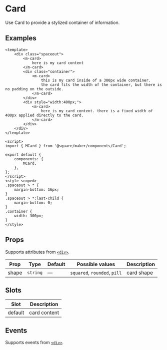 # Card

Use Card to provide a stylized container of information.



## Examples
```vue
<template>
	<div class="spaceout">
		<m-card>
			here is my card content
		</m-card>
		<div class="container">
			<m-card>
				this is my card inside of a 300px wide container.
				the card fits the width of the container, but there is no padding on the outside.
			</m-card>
		</div>
		<div style="width:400px;">
			<m-card>
				here is my card content. there is a fixed width of 400px applied directly to the card.
			</m-card>
		</div>
	</div>
</template>

<script>
import { MCard } from '@square/maker/components/Card';

export default {
	components: {
		MCard,
	},
};
</script>
<style scoped>
.spaceout > * {
	margin-bottom: 16px;
}
.spaceout > *:last-child {
	margin-bottom: 0;
}
.container {
	width: 300px;
}
</style>
```

<!-- api-tables:start -->
## Props

Supports attributes from [`<div>`](https://developer.mozilla.org/en-US/docs/Web/HTML/Element/div).

| Prop  | Type     | Default | Possible values              | Description |
| ----- | -------- | ------- | ---------------------------- | ----------- |
| shape | `string` | —       | `squared`, `rounded`, `pill` | card shape  |


## Slots

| Slot    | Description  |
| ------- | ------------ |
| default | card content |


## Events

Supports events from [`<div>`](https://developer.mozilla.org/en-US/docs/Web/HTML/Element/div).
<!-- api-tables:end -->
